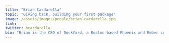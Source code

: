```yaml
---
title: "Brian Cardarella"
topic: "Giving back, building your first package"
image: /assets/images/people/brian-cardarella.jpg
link:
twitter: bcardarella
bio: "Brian is the CEO of DockYard, a Boston-based Phoenix and Ember consultancy."
---
```

